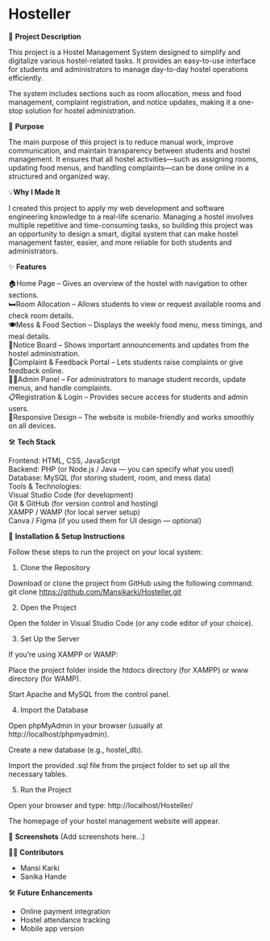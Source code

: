 <h1> Hosteller</h1>


🏡 **Project Description**

This project is a Hostel Management System designed to simplify and digitalize various hostel-related tasks. It provides an easy-to-use interface for students and administrators to manage day-to-day hostel operations efficiently.

The system includes sections such as room allocation, mess and food management, complaint registration, and notice updates, making it a one-stop solution for hostel administration.

🎯 **Purpose**

The main purpose of this project is to reduce manual work, improve communication, and maintain transparency between students and hostel management. It ensures that all hostel activities—such as assigning rooms, updating food menus, and handling complaints—can be done online in a structured and organized way.

💡**Why I Made It**

I created this project to apply my web development and software engineering knowledge to a real-life scenario. Managing a hostel involves multiple repetitive and time-consuming tasks, so building this project was an opportunity to design a smart, digital system that can make hostel management faster, easier, and more reliable for both students and administrators.


✨ **Features**

 🏠Home Page – Gives an overview of the hostel with navigation to other sections.<br>
 🛏️Room Allocation – Allows students to view or request available rooms and check room details.<br>
 🍽️Mess & Food Section – Displays the weekly food menu, mess timings, and meal details.<br>
 🧾Notice Board – Shows important announcements and updates from the hostel administration.<br>
 💬Complaint & Feedback Portal – Lets students raise complaints or give feedback online.<br>
 👩‍💻Admin Panel – For administrators to manage student records, update menus, and handle complaints.<br>
 📋Registration & Login – Provides secure access for students and admin users.<br>
 📱Responsive Design – The website is mobile-friendly and works smoothly on all devices.<br>

🛠️ **Tech Stack**

Frontend: HTML, CSS, JavaScript<br>
Backend: PHP (or Node.js / Java — you can specify what you used)<br>
Database: MySQL (for storing student, room, and mess data)<br>
Tools & Technologies:<br>
    Visual Studio Code (for development)<br>
    Git & GitHub (for version control and hosting)<br>
    XAMPP / WAMP (for local server setup)<br>
    Canva / Figma (if you used them for UI design — optional)<br>

🚀 **Installation & Setup Instructions**

Follow these steps to run the project on your local system:

1. Clone the Repository

Download or clone the project from GitHub using the following command:
git clone https://github.com/Mansikarki/Hosteller.git

2. Open the Project

Open the folder in Visual Studio Code (or any code editor of your choice).

3. Set Up the Server

If you’re using XAMPP or WAMP:

Place the project folder inside the htdocs directory (for XAMPP) or www directory (for WAMP).

Start Apache and MySQL from the control panel.

4. Import the Database

Open phpMyAdmin in your browser (usually at http://localhost/phpmyadmin).

Create a new database (e.g., hostel_db).

Import the provided .sql file from the project folder to set up all the necessary tables.

5. Run the Project

Open your browser and type:
http://localhost/Hosteller/

The homepage of your hostel management website will appear.

📸 **Screenshots**
(Add screenshots here...)

🙋‍♀️ **Contributors**
- Mansi Karki  
- Sanika Hande  

🛠️ **Future Enhancements**
- Online payment integration  
- Hostel attendance tracking  
- Mobile app version
